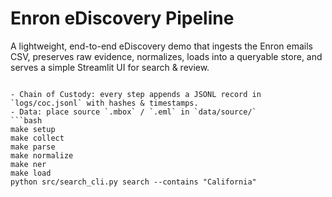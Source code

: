 # Enron eDiscovery Pipeline
A lightweight, end-to-end eDiscovery demo that ingests the Enron emails CSV, preserves raw evidence, normalizes, loads into a queryable store, and serves a simple Streamlit UI for search & review.
```

- Chain of Custody: every step appends a JSONL record in `logs/coc.jsonl` with hashes & timestamps.
- Data: place source `.mbox` / `.eml` in `data/source/`
```bash
make setup
make collect
make parse
make normalize
make ner
make load
python src/search_cli.py search --contains "California"
